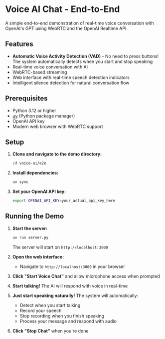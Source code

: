 # Voice AI Chat - End-to-End

A simple end-to-end demonstration of real-time voice conversation with OpenAI's GPT using WebRTC and the OpenAI Realtime API.

## Features

- **Automatic Voice Activity Detection (VAD)** - No need to press buttons! The system automatically detects when you start and stop speaking
- Real-time voice conversation with AI
- WebRTC-based streaming
- Web interface with real-time speech detection indicators
- Intelligent silence detection for natural conversation flow

## Prerequisites

- Python 3.12 or higher
- [uv](https://docs.astral.sh/uv/) (Python package manager)
- OpenAI API key
- Modern web browser with WebRTC support

## Setup

1. **Clone and navigate to the demo directory:**
   ```bash
   cd voice-ai/e2e
   ```

2. **Install dependencies:**
   ```bash
   uv sync
   ```

3. **Set your OpenAI API key:**
   ```bash
   export OPENAI_API_KEY=your_actual_api_key_here
   ```

## Running the Demo

1. **Start the server:**
   ```bash
   uv run server.py
   ```

   The server will start on `http://localhost:3000`

2. **Open the web interface:**
   - Navigate to `http://localhost:3000` in your browser

3. **Click "Start Voice Chat"** and allow microphone access when prompted

4. **Start talking!** The AI will respond with voice in real-time

5. **Just start speaking naturally!** The system will automatically:
   - Detect when you start talking
   - Record your speech
   - Stop recording when you finish speaking
   - Process your message and respond with audio

6. **Click "Stop Chat"** when you're done
